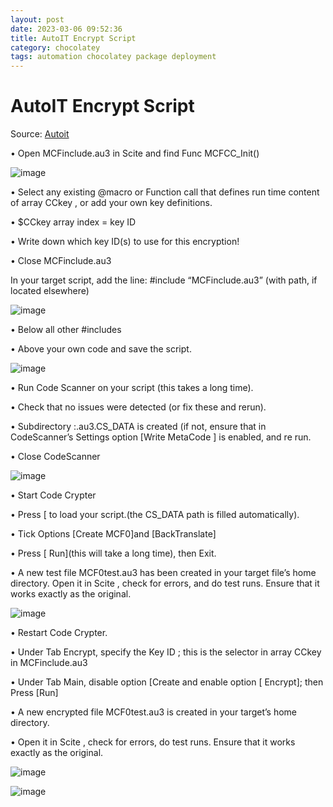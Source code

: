 ```yaml
---
layout: post
date: 2023-03-06 09:52:36
title: AutoIT Encrypt Script
category: chocolatey
tags: automation chocolatey package deployment
---
```

# AutoIT Encrypt Script

Source: [Autoit](https://www.autoitscript.com/forum/files/file/491-codescannercrypterbundle/)


• Open MCFinclude.au3 in Scite and find Func MCFCC_Init()

![image](https://user-images.githubusercontent.com/1507737/224678641-892ba103-fe79-44c7-901d-103b6389a0fe.png)

• Select any existing @macro or Function call that defines run time content of array CCkey , or add your own key definitions.

• $CCkey array index = key ID

• Write down which key ID(s) to use for this encryption!

• Close MCFinclude.au3



In your target script, add the line: #include “MCFinclude.au3” (with path, if located elsewhere)

![image](https://user-images.githubusercontent.com/1507737/224678896-e7e36b9c-f4b3-4b69-a174-147e910d46e4.png)

• Below all other #includes

• Above your own code and save the script.

![image](https://user-images.githubusercontent.com/1507737/224679215-f4a4ce8d-0867-4912-ae79-cfdc7488a0a9.png)

• Run Code Scanner on your script (this takes a long time).

• Check that no issues were detected (or fix these and rerun).

• Subdirectory :<name>.au3.CS_DATA is created (if not, ensure that in CodeScanner’s Settings option [Write MetaCode ] is enabled, and re run.
  
• Close CodeScanner
  
![image](https://user-images.githubusercontent.com/1507737/224679659-6663c071-fb35-423e-8d04-db8e5af49bab.png)

• Start Code Crypter
  
• Press [ to load your script.(the CS_DATA path is filled automatically).
  
• Tick Options [Create MCF0]and [BackTranslate]
  
• Press [ Run](this will take a long time), then Exit.
  
• A new test file MCF0test.au3 has been created in your target file’s home directory. Open it in Scite , check for errors, and do test runs. Ensure that it works exactly as the original.

![image](https://user-images.githubusercontent.com/1507737/224679995-6f303066-d0ba-4455-8642-3315bb1572f8.png)

• Restart Code Crypter.
  
• Under Tab Encrypt, specify the Key ID ; this is the selector in array CCkey in MCFinclude.au3
  
• Under Tab Main, disable option [Create and enable option [ Encrypt]; then Press [Run]
  
• A new encrypted file MCF0test.au3 is created in your target’s home directory.
  
• Open it in Scite , check for errors, do test runs. Ensure that it works exactly as the original.
  
![image](https://user-images.githubusercontent.com/1507737/224680085-6e7abb4d-1e98-4ff9-8d5d-3704dfe40edc.png)
  
![image](https://user-images.githubusercontent.com/1507737/224680178-d41e6f19-e5a0-424d-8fbb-3e243affdfee.png)

